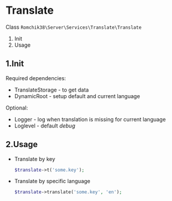# Translate

Class `Romchik38\Server\Services\Translate\Translate`

1. Init
2. Usage

## 1.Init

Required dependencies:

- TranslateStorage - to get data
- DynamicRoot - setup default and current language

Optional:

- Logger - log when translation is missing for current language
- Loglevel - default *debug*

## 2.Usage

- Translate by key

    ```php
    $translate->t('some.key');
    ```

- Translate by specific language

    ```php
    $translate->translate('some.key', 'en');
    ```
